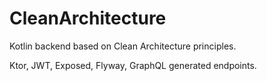 # CleanArchitecture
Kotlin backend based on Clean Architecture principles.

Ktor, JWT, Exposed, Flyway, GraphQL generated endpoints.
